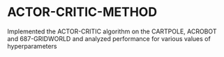 # ACTOR-CRITIC-METHOD
Implemented the ACTOR-CRITIC algorithm on the CARTPOLE, ACROBOT and 687-GRIDWORLD and analyzed performance for various values of hyperparameters
